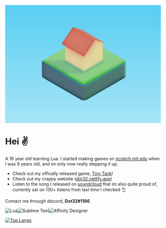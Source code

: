 <div style="background-image: linear-gradient(hsl(194, 85%, 65%), hsl(194, 85%, 81%));"><img src="sunrise somewhere.svg"></div>

# Hei ✌️ 
A 16 year old learning Lua. I started making games on [scratch.mit.edu](https://scratch.mit.edu/users/Dot32/) when I was 9 years old, and im only now really stepping it up. 

- Check out my offically released game, [Tiny Tank](https://dot32.itch.io/tiny-tank)!
- Check out my crappy website ([dot32.netlify.app](https://dot32.netlify.app/index.html))
- Listen to the song I released on [soundcloud](https://soundcloud.com/dot32/journey-to-the-clouds) that im also quite proud of, currently sat on 130+ listens from last time I checked 👌 

Contact me through discord, **Dot32#1186**

<!-- ![Lua](https://img.shields.io/badge/lua-%232C2D72.svg?style=flat&logo=lua&logoColor=white) ![Sublime Text](https://img.shields.io/badge/sublime_text%20-%23575757.svg?&style=flat&logo=sublime-text&logoColor=important) ![Affinity Designer](https://img.shields.io/badge/affinity%20desginer%20-%231B72BE.svg?&style=flat&logo=affinity-designer&logoColor=white) -->
<img alt="Lua" align="left" src="https://img.shields.io/badge/lua-%232C2D72.svg?style=flat&logo=lua&logoColor=white"/> <img alt="Sublime Text" align="left" src="https://img.shields.io/badge/sublime_text%20-%23575757.svg?&style=flat&logo=sublime-text&logoColor=important"/> <img alt="Affinity Designer" align="left" src="https://img.shields.io/badge/affinity%20desginer%20-%231B72BE.svg?&style=flat&logo=affinity-designer&logoColor=white"/> <br>

[![Top Langs](https://github-readme-stats.vercel.app/api/top-langs/?username=Dot32IsCool&layout=compact&langs_count=6)](https://github.com/anuraghazra/github-readme-stats)